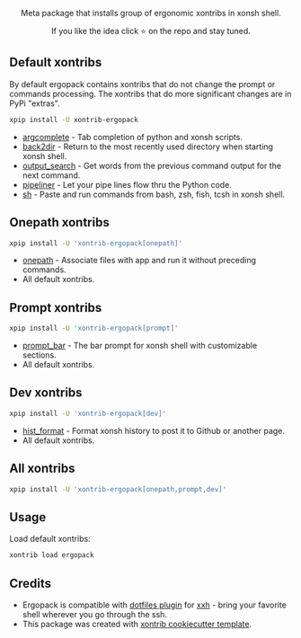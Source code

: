 <p align="center">
Meta package that installs group of ergonomic xontribs in xonsh shell.
</p>

<p align="center">  
If you like the idea click ⭐ on the repo and stay tuned.
</p>


## Default xontribs

By default ergopack contains xontribs that do not change the prompt or commands processing. 
The xontribs that do more significant changes are in PyPi "extras".

```bash
xpip install -U xontrib-ergopack
```

* [argcomplete](https://github.com/anki-code/xontrib-argcomplete) - Tab completion of python and xonsh scripts.
* [back2dir](https://github.com/anki-code/xontrib-back2dir) - Return to the most recently used directory when starting xonsh shell.
* [output_search](https://github.com/tokenizer/xontrib-output-search) -  Get words from the previous command output for the next command.
* [pipeliner](https://github.com/anki-code/xontrib-pipeliner) - Let your pipe lines flow thru the Python code.
* [sh](https://github.com/anki-code/xontrib-sh) - Paste and run commands from bash, zsh, fish, tcsh in xonsh shell.

## Onepath xontribs

```bash
xpip install -U 'xontrib-ergopack[onepath]'
```

* [onepath](https://github.com/anki-code/xontrib-onepath) - Associate files with app and run it without preceding commands.
* All default xontribs.

## Prompt xontribs

```bash
xpip install -U 'xontrib-ergopack[prompt]'
```

* [prompt_bar](https://github.com/anki-code/xontrib-prompt-bar) - The bar prompt for xonsh shell with customizable sections. 
* All default xontribs.

## Dev xontribs

```bash
xpip install -U 'xontrib-ergopack[dev]'
```

* [hist_format](https://github.com/anki-code/xontrib-hist-format) - Format xonsh history to post it to Github or another page.
* All default xontribs.

## All xontribs

```bash
xpip install -U 'xontrib-ergopack[onepath,prompt,dev]'
```

## Usage

Load default xontribs:
```bash
xontrib load ergopack
```

## Credits

* Ergopack is compatible with [dotfiles plugin](https://github.com/xxh/xxh-plugin-prerun-dotfiles#preinstall-pypi-packages) 
for [xxh](https://github.com/xxh/xxh) - bring your favorite shell wherever you go through the ssh. 
* This package was created with [xontrib cookiecutter template](https://github.com/xonsh/xontrib-cookiecutter).
